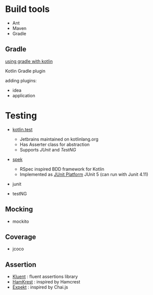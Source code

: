 # Build tools
- Ant
- Maven
- Gradle

## Gradle
[using gradle with kotlin](https://kotlinlang.org/docs/reference/using-gradle.html)

Kotlin Gradle plugin

adding plugins:
- idea
- application

# Testing

- [kotlin.test](https://kotlinlang.org/api/latest/kotlin.test/index.html)
  - Jetbrains maintained on kotlinlang.org
  - Has Asserter class for abstraction
  - Supports *JUnit* and *TestNG*
- [spek](http://spekframework.org/docs/latest/#_overview)
  - RSpec inspired BDD framework for Kotlin
  - Implemented as [JUnit Platform](https://junit.org/junit5/) JUnit 5 (can run with Junit 4.11)

- junit
- testNG

## Mocking
- mockito

## Coverage
- jcoco

## Assertion
- [Kluent](https://markusamshove.github.io/Kluent/) : fluent assertions library
- [HamKrest](https://github.com/npryce/hamkrest) : inspired by Hamcrest
- [Expekt](https://github.com/npryce/hamkrest) : inspired by Chai.js
